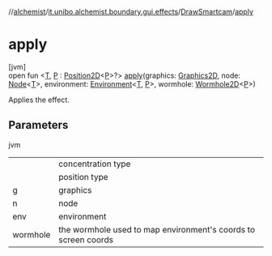 //[alchemist](../../../index.md)/[it.unibo.alchemist.boundary.gui.effects](../index.md)/[DrawSmartcam](index.md)/[apply](apply.md)

# apply

[jvm]\
open fun <[T](apply.md), [P](apply.md) : [Position2D](../../it.unibo.alchemist.model.interfaces/-position2-d/index.md)<[P](../../it.unibo.alchemist.boundary.wormhole.implementation/-wormhole-swing/index.md)>?> [apply](apply.md)(graphics: [Graphics2D](https://docs.oracle.com/javase/8/docs/api/java/awt/Graphics2D.html), node: [Node](../../it.unibo.alchemist.model.interfaces/-node/index.md)<[T](../-draw-layers-gradient/draw-function.md)>, environment: [Environment](../../it.unibo.alchemist.model.interfaces/-environment/index.md)<[T](../-draw-layers-gradient/draw-function.md), [P](../../it.unibo.alchemist.boundary.wormhole.implementation/-wormhole-swing/index.md)>, wormhole: [Wormhole2D](../../it.unibo.alchemist.boundary.wormhole.interfaces/-wormhole2-d/index.md)<[P](../../it.unibo.alchemist.boundary.wormhole.implementation/-wormhole-swing/index.md)>)

Applies the effect.

## Parameters

jvm

| | |
|---|---|
| <T> | concentration type |
| <P> | position type |
| g | graphics |
| n | node |
| env | environment |
| wormhole | the wormhole used to map environment's coords to screen coords |
